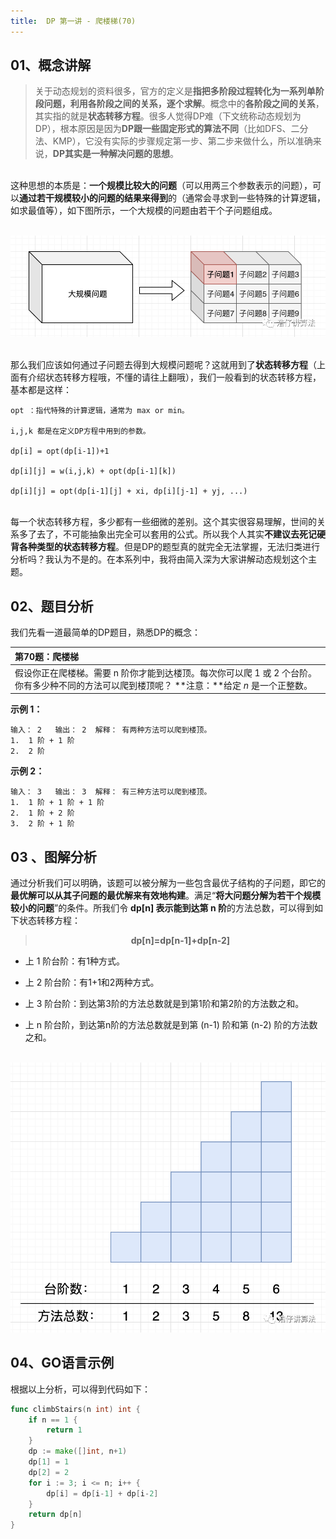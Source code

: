 ```yaml
---
title:  DP 第一讲 - 爬楼梯(70)
---
```


## 01、概念讲解

> 关于动态规划的资料很多，官方的定义是**指把多阶段过程转化为一系列单阶段问题，利用各阶段之间的关系，逐个求解**。概念中的**各阶段之间的关系**，其实指的就是**状态转移方程**。很多人觉得DP难（下文统称动态规划为DP），根本原因是因为**DP跟一些固定形式的算法不同**（比如DFS、二分法、KMP），它没有实际的步骤规定第一步、第二步来做什么，所以准确来说，**DP其实是一种解决问题的思想**。


<br/>这种思想的本质是：**一个规模比较大的问题**（可以用两三个参数表示的问题），可以**通过若干规模较小的问题的结果来得到**的（通常会寻求到一些特殊的计算逻辑，如求最值等），如下图所示，一个大规模的问题由若干个子问题组成。

<br/><img src="./201/1.png" alt="img" style="zoom: 67%;" />


<br/>那么我们应该如何通过子问题去得到大规模问题呢？这就用到了**状态转移方程**（上面有介绍状态转移方程哦，不懂的请往上翻哦），我们一般看到的状态转移方程，基本都是这样：

```
opt ：指代特殊的计算逻辑，通常为 max or min。

i,j,k 都是在定义DP方程中用到的参数。

dp[i] = opt(dp[i-1])+1

dp[i][j] = w(i,j,k) + opt(dp[i-1][k])

dp[i][j] = opt(dp[i-1][j] + xi, dp[i][j-1] + yj, ...)
```

 

<br/>每一个状态转移方程，多少都有一些细微的差别。这个其实很容易理解，世间的关系多了去了，不可能抽象出完全可以套用的公式。所以我个人其实**不建议去死记硬背各种类型的状态转移方程**。但是DP的题型真的就完全无法掌握，无法归类进行分析吗？我认为不是的。在本系列中，我将由简入深为大家讲解动态规划这个主题。

 ## 02、题目分析

我们先看一道最简单的DP题目，熟悉DP的概念：

| 第70题：爬楼梯                                               |
| :----------------------------------------------------------- |
| 假设你正在爬楼梯。需要 n 阶你才能到达楼顶。每次你可以爬 1 或 2 个台阶。你有多少种不同的方法可以爬到楼顶呢？          **注意：**给定 *n* 是一个正整数。 |

**示例 1：**

```
输入： 2   输出： 2  解释： 有两种方法可以爬到楼顶。
1.  1 阶 + 1 阶
2.  2 阶
```

**示例 2：**

```
输入： 3   输出： 3  解释： 有三种方法可以爬到楼顶。
1.  1 阶 + 1 阶 + 1 阶
2.  1 阶 + 2 阶
3.  2 阶 + 1 阶
```

## 03 、图解分析

通过分析我们可以明确，该题可以被分解为一些包含最优子结构的子问题，即它的**最优解可以从其子问题的最优解来有效地构建**。满足“**将大问题分解为若干个规模较小的问题**”的条件。所我们令 **dp[n] 表示能到达第 n 阶**的方法总数，可以得到如下状态转移方程：

> <center><b> dp[n]=dp[n-1]+dp[n-2] </b></center>

- 上 1 阶台阶：有1种方式。

- 上 2 阶台阶：有1+1和2两种方式。

- 上 3 阶台阶：到达第3阶的方法总数就是到第1阶和第2阶的方法数之和。

- 上 n 阶台阶，到达第n阶的方法总数就是到第 (n-1) 阶和第 (n-2) 阶的方法数之和。

<br/><img src="./201/2.png" alt="img" style="zoom: 67%;" />

## 04、GO语言示例

根据以上分析，可以得到代码如下：

```go
func climbStairs(n int) int {
	if n == 1 {
		return 1
	}
	dp := make([]int, n+1)
	dp[1] = 1
	dp[2] = 2
	for i := 3; i <= n; i++ {
		dp[i] = dp[i-1] + dp[i-2]
	}
	return dp[n]
}
```
